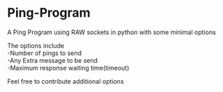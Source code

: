 # Ping-Program
A Ping Program using RAW sockets in python with some minimal options


The options include </br>
  -Number of pings to send</br>
  -Any Extra message to be send</br>
  -Maximum response waiting time(timeout)

Feel free to contribute additional options
